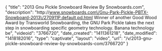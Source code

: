 {
    "title": "2013 Gnu Pickle Snowboard Review By Snowboards.com",
    "description": "http:\/\/www.snowboards.com\/Gnu-Park-Pickle-PBTX-Snowboard-2013\/270911P,default,pd.html  Winner of another Good Wood Award by Transworld Snowboarding, the GNU Park Pickle takes the next step in snowboarding specific geometry technology. Banana technology be",
    "videoid": "3766720",
    "date_created": "1411361218",
    "date_modified": "1418182016",
    "type": "captivate",
    "layout": "video",
    "url": "\/v\/2013-gnu-pickle-snowboard-review-by-snowboards-com\/3766720"
}